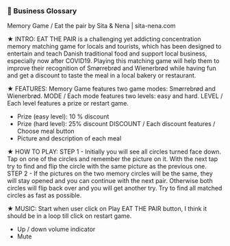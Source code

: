 ### 💼 Business Glossary

Memory Game / Eat the pair by Sita & Nena | sita-nena.com
 
★ INTRO:
EAT THE PAIR is a challenging yet addicting concentration memory matching game for locals and tourists, which has been designed to entertain and teach Danish traditional food and support local business, especially now after COVID19. Playing this matching game will help them to improve their recognition of Smørrebrød and Wienerbrød while having fun and get a discount to taste the meal in a local bakery or restaurant. 

★ FEATURES: 
Memory Game features two game modes: Smørrebrød and Wienerbrød. 
MODE / Each mode features two levels: easy and hard.
LEVEL / Each level features a prize or restart game.
- Prize (easy level): 10 % discount 
- Prize (hard level): 25% discount 
DISCOUNT / Each discount features / Choose meal button
- Picture and description of each meal 
 
★ HOW TO PLAY: 
STEP 1 - 
Initially you will see all circles turned face down. 
Tap on one of the circles and remember the picture on it. 
With the next tap try to find and flip the circle with the same picture as the previous one. 
STEP 2 - 
If the pictures on the two memory circles will be the same, 
they will stay opened and you can continue with the next pair. 
Otherwise both circles will flip back over and you will get another try. 
Try to find all matched circles as fast as possible. 

★ MUSIC: Start when user click on Play EAT THE PAIR button, I think it should be in a loop till click on restart game.
- Up / down volume indicator
- Mute
 

